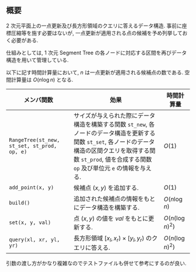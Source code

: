 ## 概要
2 次元平面上の一点更新及び長方形領域のクエリに答えるデータ構造. 事前に座標圧縮等を施す必要はないが, 一点更新が適用される点の候補を予め列挙しておく必要がある.

仕組みとしては, 1 次元 Segment Tree の各ノードに対応する区間を再びデータ構造を用いて管理している.

以下に記す時間計算量において, $n$ は一点更新が適用される候補点の数である. 空間計算量は $O(n \log n)$ となる.

| メンバ関数                                  | 効果                                                                                                                                                                                                                 | 時間計算量       |
| ------------------------------------------- | -------------------------------------------------------------------------------------------------------------------------------------------------------------------------------------------------------------------- | ---------------- |
| `RangeTree(st_new, st_set, st_prod, op, e)` | サイズが与えられた際にデータ構造を構築する関数 `st_new`, 各ノードのデータ構造を更新する関数 `st_set`, 各ノードのデータ構造の区間クエリを取得する関数 `st_prod`, 値を合成する関数 `op` 及び単位元 `e` の情報を与える. | $O(1)$           |
| `add_point(x, y)`                           | 候補点 $(x, y)$ を追加する.                                                                                                                                                                                          | $O(1)$           |
| `build()`                                   | 追加された候補点の情報をもとにデータ構造を構築する.                                                                                                                                                                  | $O(n \log n)$    |
| `set(x, y, val)`                            | 点 $(x, y)$ の値を $val$ をもとに更新する.                                                                                                                                                                           | $O(n(\log n)^2)$ |
| `query(xl, xr, yl, yr)`                     | 長方形領域 $[x_l, x_r) \times [y_l, y_r)$ のクエリに答える.                                                                                                                                                          | $O(n(\log n)^2)$ |

引数の渡し方がかなり複雑なのでテストファイルも併せて参考にするのが良い.
